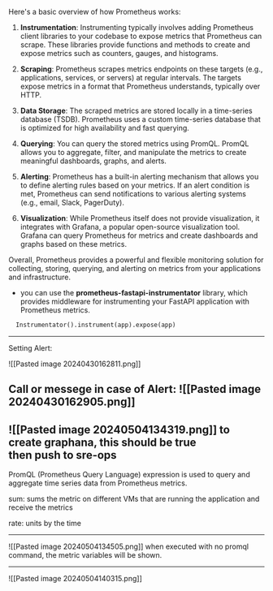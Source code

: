 Here's a basic overview of how Prometheus works:

1. **Instrumentation**: Instrumenting typically involves adding Prometheus client libraries to your codebase to expose metrics that Prometheus can scrape. These libraries provide functions and methods to create and expose metrics such as counters, gauges, and histograms.
    
2. **Scraping**: Prometheus scrapes metrics endpoints on these targets (e.g., applications, services, or servers) at regular intervals. The targets expose metrics in a format that Prometheus understands, typically over HTTP.
    
3. **Data Storage**: The scraped metrics are stored locally in a time-series database (TSDB). Prometheus uses a custom time-series database that is optimized for high availability and fast querying.
    
4. **Querying**: You can query the stored metrics using PromQL. PromQL allows you to aggregate, filter, and manipulate the metrics to create meaningful dashboards, graphs, and alerts.
    
5. **Alerting**: Prometheus has a built-in alerting mechanism that allows you to define alerting rules based on your metrics. If an alert condition is met, Prometheus can send notifications to various alerting systems (e.g., email, Slack, PagerDuty).
    
6. **Visualization**: While Prometheus itself does not provide visualization, it integrates with Grafana, a popular open-source visualization tool. Grafana can query Prometheus for metrics and create dashboards and graphs based on these metrics.
    

Overall, Prometheus provides a powerful and flexible monitoring solution for collecting, storing, querying, and alerting on metrics from your applications and infrastructure.

- you can use the **prometheus-fastapi-instrumentator** library, which provides middleware for instrumenting your FastAPI application with Prometheus metrics.
  
```python
  Instrumentator().instrument(app).expose(app)
```

-----------------------------------------------

Setting Alert: 

![[Pasted image 20240430162811.png]]

Call or messege in case of Alert:
![[Pasted image 20240430162905.png]]
-----------------------------
![[Pasted image 20240504134319.png]]
to create graphana, this should be true  
then push to sre-ops
-----------------------
PromQL (Prometheus Query Language) expression is used to query and aggregate time series data from Prometheus metrics.

sum: sums the metric on different VMs that are running the application and receive the metrics

rate: units by the time

-------------------------------------------

![[Pasted image 20240504134505.png]]
when executed with no promql command, the metric variables will be shown.

-------------------------
![[Pasted image 20240504140315.png]]